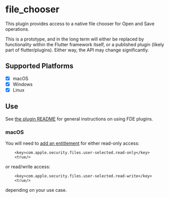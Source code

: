 # file_chooser

This plugin provides access to a native file chooser for Open and Save operations.

This is a prototype, and in the long term will either be replaced by functionality
within the Flutter framework itself, or a published plugin (likely part of
flutter/plugins). Either way, the API may change significantly.

## Supported Platforms

- [x] macOS
- [x] Windows
- [x] Linux

## Use

See [the plugin README](../README.md) for general instructions on using FDE plugins.

### macOS

You will need to [add an
entitlement](https://github.com/google/flutter-desktop-embedding/blob/master/macOS-Security.md)
for either read-only access:
```
	<key>com.apple.security.files.user-selected.read-only</key>
	<true/>
```
or read/write access:
```
	<key>com.apple.security.files.user-selected.read-write</key>
	<true/>
```
depending on your use case.

